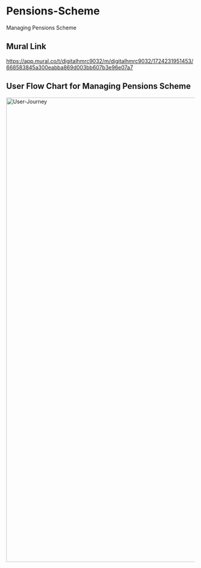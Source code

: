 # Pensions-Scheme
Managing Pensions Scheme

## Mural Link
https://app.mural.co/t/digitalhmrc9032/m/digitalhmrc9032/1724231951453/668583845a300eabba869d003bb607b3e96e07a7 

## User Flow Chart for Managing Pensions Scheme
<img width="1239" alt="User-Journey" src="https://github.com/user-attachments/assets/07baa9a2-67a6-4660-be0d-568c660ebf27" />
